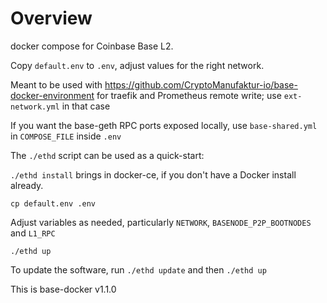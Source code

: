 # Overview

docker compose for Coinbase Base L2.

Copy `default.env` to `.env`, adjust values for the right network.

Meant to be used with https://github.com/CryptoManufaktur-io/base-docker-environment for traefik and Prometheus remote write;
use `ext-network.yml` in that case

If you want the base-geth RPC ports exposed locally, use `base-shared.yml` in `COMPOSE_FILE` inside `.env`

The `./ethd` script can be used as a quick-start:

`./ethd install` brings in docker-ce, if you don't have a Docker install already.

`cp default.env .env`

Adjust variables as needed, particularly `NETWORK`, `BASENODE_P2P_BOOTNODES` and `L1_RPC`

`./ethd up`

To update the software, run `./ethd update` and then `./ethd up`

This is base-docker v1.1.0
